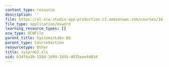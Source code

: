 ```yaml
---
content_type: resource
description: ''
file: https://ol-ocw-studio-app-production.s3.amazonaws.com/courses/16-01-unified-engineering-i-ii-iii-iv-fall-2005-spring-2006/634f6a3b158d3d9910554035eee4d034_sysprob2.xls
file_type: application/msword
learning_resource_types: []
ocw_type: OCWFile
parent_title: Systems/Labs 06
parent_type: CourseSection
resourcetype: Other
title: sysprob2.xls
uid: 634f6a3b-158d-3d99-1055-4035eee4d034
---
```


